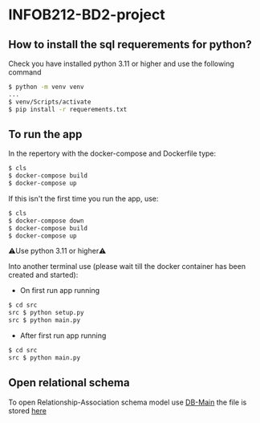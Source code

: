 # INFOB212-BD2-project

## How to install the sql requerements for python?
Check you have installed python 3.11 or higher and use the following command
```bash
$ python -m venv venv
...
$ venv/Scripts/activate
$ pip install -r requerements.txt
```

## To run the app
In the repertory with the docker-compose and Dockerfile type:
```bash
$ cls
$ docker-compose build
$ docker-compose up
```
If this isn't the first time you run the app, use:
```bash
$ cls
$ docker-compose down 
$ docker-compose build 
$ docker-compose up
```

⚠️Use python 3.11 or higher⚠️


Into another terminal use (please wait till the docker container has been created and started):
- On first run app running
```bash
$ cd src
src $ python setup.py
src $ python main.py
```
- After first run app running
```bash	
$ cd src
src $ python main.py
```

## Open relational schema
To open Relationship-Association schema model use [DB-Main](https://www.db-main.eu/getit/) the file is stored [here](./schema/conceptual-schema.lun)

